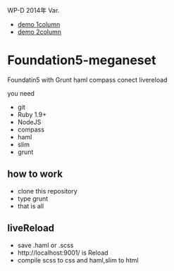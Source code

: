 WP-D 2014年 Var.
- [demo 1column](http://like.m-g-n.me/wp-dnew2014/index02.html)
- [demo 2column](http://like.m-g-n.me/wp-dnew2014/index.html)


Foundation5-meganeset
=====================
Foundatin5 with Grunt haml compass conect livereload 

you need
- git
- Ruby 1.9+
- NodeJS
- compass
- haml
- slim
- grunt

## how to work
- clone this repository
- type grunt
- that is all

## liveReload
- save .haml or .scss
- http://localhost:9001/ is Reload
- compile scss to css and haml,slim to html 

